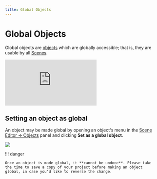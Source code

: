 ```yaml
---
title: Global Objects
---
```

# Global Objects

Global objects are [objects](/gdevelop5/objects) which are globally accessible; that is, they are usable by all [Scenes](/gdevelop5/interface/scene-editor).

<div class="video-container">
  <iframe src="https://www.youtube.com/embed/_VUwAfD_7zQ" frameborder="0" allowfullscreen></iframe>
</div>

## Setting an object as global

An object may be made global by opening an object's menu in the [Scene Editor -> Objects](/gdevelop5/interface/scene-editor#objects_editor) panel and clicking **Set as a global object**.

![](/gdevelop5/interface/scene-editor/global-objects-creation.gif)

!!! danger

    Once an object is made global, it **cannot be undone**. Please take the time to save a copy of your project before making an object global, in case you'd like to reverse the change.